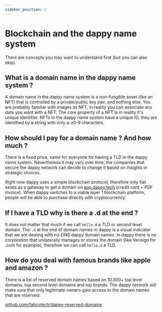 ```yaml
---
sidebar_position: 2
---
```


# Blockchain and the dappy name system

There are concepts you may want to understand first (but you can also skip).

## What is a domain name in the dappy name system ?

A domain name in the dappy name system is a non-fungible asset (like an NFT) that is controlled by a private/public key pair, and nothing else. You are probably familiar with images as NFT, in reality you can associate any data you want with a NFT. The core property of a NFT is in reality it's unique identifier. NFTs in the dappy name system have a unique ID, they are identified by a string with only a-z0-9 characters.

## How should I pay for a domain name ? And how much ?

There is a fixed price, same for everyone for having a TLD in the dappy name system. Nevertheless it may vary over time, the companies that secure the dappy network can decide to change it based on insights or strategic choices.

Right now dappy uses a simple blockchain protocol, therefore only fiat exists as a gateway to get a domain on [app.dappy.tech](https://app.dappy.tech/checkout) (credit card + PDF invoice). When dappy switches to a viable layer 1 blockchain platform, people will be able to purchase directly with cryptocurrency. 

## If I have a TLD why is there a .d at the end ?

It does not matter that much if we call `hello.d` a TLD or second level domain. The `.d` at the end of domain names in dappy is a visual indicator that we are dealing with no-DNS dappy domain names. In dappy there is no corporation that unilaterally manages or stores the domain (like Verisign for .com for example), therefore we can call `hello.d` a TLD.

## How do you deal with famous brands like apple and amazon ?

There is a list of reserved domain names based on 10.000+ top level domains, top second level domains and top brands. The dappy network will make sure that only legitimate owners gain access to the domain names that are reserved.

[github.com/fabcotech/dappy-reserved-domains](https://github.com/fabcotech/dappy-reserved-domains)
